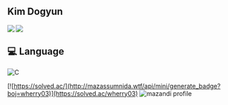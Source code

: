 ## Kim Dogyun

<a href="https://kim-do-gyun.notion.site/1d2d9a6c4b4f812c9e8befc57cede73d?v=1d2d9a6c4b4f8177b5c3000c4a950794"><img src="https://img.shields.io/badge/notion-F5EEDC?style=flat-square&logo=notion&logoColor=black"/></a>
<img align="left" src="https://github-readme-stats.vercel.app/api?username=Kim-Do-Gyun&show_icons=true&theme=gruvbox_light"/><h2>💻 Language</h2>
![C](https://img.shields.io/badge/c-%2300599C.svg?style=for-the-badge&logo=c&logoColor=white)





[![https://solved.ac/](http://mazassumnida.wtf/api/mini/generate_badge?boj=wherry03)](https://solved.ac/wherry03)
![mazandi profile](http://mazandi.herokuapp.com/api?handle=wherry03&theme=warm)